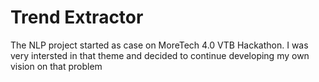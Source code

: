 # Trend Extractor

The NLP project started as case on MoreTech 4.0 VTB Hackathon. I was very intersted in that theme and decided to continue developing my own vision on that problem
